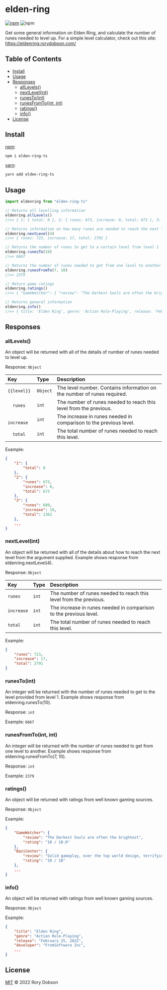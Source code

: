 # elden-ring

[![npm](https://img.shields.io/npm/v/elden-ring)](https://www.npmjs.com/package/elden-ring)
![npm](https://img.shields.io/npm/dm/elden-ring)

Get some general information on Elden Ring, and calculate the number of runes needed to level up.
For a simple level calculator, check out this site: https://eldenring.rorydobson.com/

## Table of Contents

* [Install](#install)
* [Usage](#usage)
* [Responses](#responses)
  * [allLevels()](#alllevels)
  * [nextLevel(int)](#nextlevelint)
  * [runesTo(int)](#runestoint)
  * [runesFromTo(int, int)](#runesfromtoint-int)
  * [ratings()](#ratings)
  * [info()](#info)
* [License](#license)

## Install

[npm][]:

```sh
npm i elden-ring-ts
```

[yarn][]:

```sh
yarn add elden-ring-ts
```

## Usage

```js
import eldenring from "elden-ring-ts"

// Returns all levelling information
eldenring.allLevels()
//=> { 1: { total: 0 }, 2: { runes: 673, increase: 0, total: 673 }, 3: { runes: 689, increase: 16, total: 1362 } ... }

// Returns information on how many runes are needed to reach the next level
eldenring.nextLevel(4)
//=> { runes: 723, increase: 17, total: 2791 }

// Returns the number of runes to get to a certain level from level 1
eldenring.runesTo(10)
//=> 6667

// Returns the number of runes needed to get from one level to another
eldenring.runesFromTo(7, 10)
//=> 2379

// Return game ratings
eldenring.ratings()
//=> { "GameWatcher": { "review": "The Darkest Souls are often the brightest", "rating": "10 / 10.0" }, ... }

// Returns general information
eldenring.info()
//=> { title: 'Elden Ring', genre: 'Action Role-Playing', release: 'February 25, 2022', developer: 'FromSoftware Inc', ... }
```


## Responses

### allLevels()

An object will be returned with all of the details of number of runes needed to level up.

Response: `Object`

| Key | Type     | Description                       |
| :-------- | :------- | :-------------------------------- |
| `{{level}}`      | `Object` | The level number. Contains information on the number of runes required. |
| &emsp;`runes`      | `int` | The number of runes needed to reach this level from the previous. |
| &emsp;`increase`      | `int` | The increase in runes needed in comparison to the previous level. |
| &emsp;`total`      | `int` | The total number of runes needed to reach this level. |

Example:
```json
{ 
    "1": { 
        "total": 0 
    }, 
    "2": { 
        "runes": 673, 
        "increase": 0, 
        "total": 673 
    }, 
    "3": { 
        "runes": 689, 
        "increase": 16, 
        "total": 1362 
    },
    ... 
}
```

### nextLevel(int)

An object will be returned with all of the details about how to reach the next level from the argument supplied. Example shows response from eldenring.nextLevel(4).

Response: `Object`

| Key | Type     | Description                       |
| :-------- | :------- | :-------------------------------- |
| `runes`      | `int` | The number of runes needed to reach this level from the previous. |
| `increase`      | `int` | The increase in runes needed in comparison to the previous level. |
| `total`      | `int` | The total number of runes needed to reach this level. |

Example:
```json
{ 
    "runes": 723, 
    "increase": 17, 
    "total": 2791 
}
```

### runesTo(int)

An integer will be returned with the number of runes needed to get to the level provided from level 1. Example shows response from eldenring.runesTo(10).

Response: `int`

Example:
`6667`

### runesFromTo(int, int)

An integer will be returned with the number of runes needed to get from one level to another. Example shows response from eldenring.runesFromTo(7, 10).

Response: `int`

Example:
`2379`

### ratings()

An object will be returned with ratings from well known gaming sources.

Response: `Object`

Example:
```json
{
    "GameWatcher": { 
        "review": "The Darkest Souls are often the brightest", 
        "rating": "10 / 10.0" 
    },
    "BaziCenter": {
        "review": "Solid gameplay, over the top world design, terrifying boss fights, eye catching visuals, deep combat mechanisms, endless possibilities, and many, many other things can be said about Elden Ring, but non of them can truly describe it for what it is. Elden Ring is out of this world, and you will have to play it.",
        "rating": "10 / 10"
    }, 
    ... 
}
```

### info()

An object will be returned with ratings from well known gaming sources.

Response: `Object`

Example:
```json
{ 
    "title": "Elden Ring", 
    "genre": "Action Role-Playing", 
    "release": "February 25, 2022", 
    "developer": "FromSoftware Inc",
    ... 
}
```

## License

[MIT](LICENSE) © 2022 Rory Dobson

##

[npm]: https://www.npmjs.com/

[yarn]: https://yarnpkg.com/